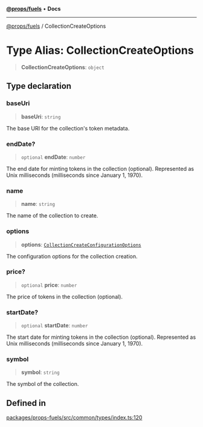 [**@props/fuels**](../README.md) • **Docs**

***

[@props/fuels](../globals.md) / CollectionCreateOptions

# Type Alias: CollectionCreateOptions

> **CollectionCreateOptions**: `object`

## Type declaration

### baseUri

> **baseUri**: `string`

The base URI for the collection's token metadata.

### endDate?

> `optional` **endDate**: `number`

The end date for minting tokens in the collection (optional).
Represented as Unix milliseconds (milliseconds since January 1, 1970).

### name

> **name**: `string`

The name of the collection to create.

### options

> **options**: [`CollectionCreateConfigurationOptions`](CollectionCreateConfigurationOptions.md)

The configuration options for the collection creation.

### price?

> `optional` **price**: `number`

The price of tokens in the collection (optional).

### startDate?

> `optional` **startDate**: `number`

The start date for minting tokens in the collection (optional).
Represented as Unix milliseconds (milliseconds since January 1, 1970).

### symbol

> **symbol**: `string`

The symbol of the collection.

## Defined in

[packages/props-fuels/src/common/types/index.ts:120](https://github.com/Props-Labs/octane/blob/09e744f342f4ccab903046cdb8054688422ab64d/packages/props-fuels/src/common/types/index.ts#L120)
